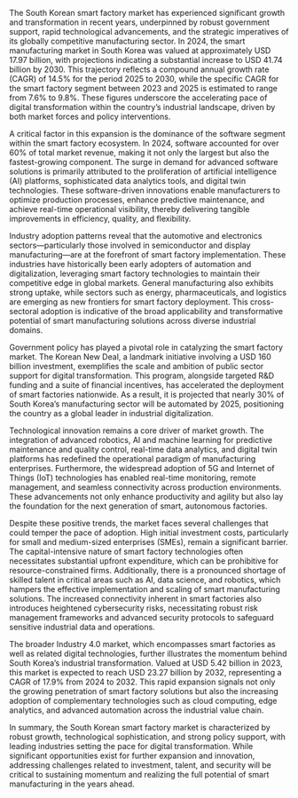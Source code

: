 The South Korean smart factory market has experienced significant growth and transformation in recent years, underpinned by robust government support, rapid technological advancements, and the strategic imperatives of its globally competitive manufacturing sector. In 2024, the smart manufacturing market in South Korea was valued at approximately USD 17.97 billion, with projections indicating a substantial increase to USD 41.74 billion by 2030. This trajectory reflects a compound annual growth rate (CAGR) of 14.5% for the period 2025 to 2030, while the specific CAGR for the smart factory segment between 2023 and 2025 is estimated to range from 7.6% to 9.8%. These figures underscore the accelerating pace of digital transformation within the country’s industrial landscape, driven by both market forces and policy interventions.

A critical factor in this expansion is the dominance of the software segment within the smart factory ecosystem. In 2024, software accounted for over 60% of total market revenue, making it not only the largest but also the fastest-growing component. The surge in demand for advanced software solutions is primarily attributed to the proliferation of artificial intelligence (AI) platforms, sophisticated data analytics tools, and digital twin technologies. These software-driven innovations enable manufacturers to optimize production processes, enhance predictive maintenance, and achieve real-time operational visibility, thereby delivering tangible improvements in efficiency, quality, and flexibility.

Industry adoption patterns reveal that the automotive and electronics sectors—particularly those involved in semiconductor and display manufacturing—are at the forefront of smart factory implementation. These industries have historically been early adopters of automation and digitalization, leveraging smart factory technologies to maintain their competitive edge in global markets. General manufacturing also exhibits strong uptake, while sectors such as energy, pharmaceuticals, and logistics are emerging as new frontiers for smart factory deployment. This cross-sectoral adoption is indicative of the broad applicability and transformative potential of smart manufacturing solutions across diverse industrial domains.

Government policy has played a pivotal role in catalyzing the smart factory market. The Korean New Deal, a landmark initiative involving a USD 160 billion investment, exemplifies the scale and ambition of public sector support for digital transformation. This program, alongside targeted R&D funding and a suite of financial incentives, has accelerated the deployment of smart factories nationwide. As a result, it is projected that nearly 30% of South Korea’s manufacturing sector will be automated by 2025, positioning the country as a global leader in industrial digitalization.

Technological innovation remains a core driver of market growth. The integration of advanced robotics, AI and machine learning for predictive maintenance and quality control, real-time data analytics, and digital twin platforms has redefined the operational paradigm of manufacturing enterprises. Furthermore, the widespread adoption of 5G and Internet of Things (IoT) technologies has enabled real-time monitoring, remote management, and seamless connectivity across production environments. These advancements not only enhance productivity and agility but also lay the foundation for the next generation of smart, autonomous factories.

Despite these positive trends, the market faces several challenges that could temper the pace of adoption. High initial investment costs, particularly for small and medium-sized enterprises (SMEs), remain a significant barrier. The capital-intensive nature of smart factory technologies often necessitates substantial upfront expenditure, which can be prohibitive for resource-constrained firms. Additionally, there is a pronounced shortage of skilled talent in critical areas such as AI, data science, and robotics, which hampers the effective implementation and scaling of smart manufacturing solutions. The increased connectivity inherent in smart factories also introduces heightened cybersecurity risks, necessitating robust risk management frameworks and advanced security protocols to safeguard sensitive industrial data and operations.

The broader Industry 4.0 market, which encompasses smart factories as well as related digital technologies, further illustrates the momentum behind South Korea’s industrial transformation. Valued at USD 5.42 billion in 2023, this market is expected to reach USD 23.27 billion by 2032, representing a CAGR of 17.9% from 2024 to 2032. This rapid expansion signals not only the growing penetration of smart factory solutions but also the increasing adoption of complementary technologies such as cloud computing, edge analytics, and advanced automation across the industrial value chain.

In summary, the South Korean smart factory market is characterized by robust growth, technological sophistication, and strong policy support, with leading industries setting the pace for digital transformation. While significant opportunities exist for further expansion and innovation, addressing challenges related to investment, talent, and security will be critical to sustaining momentum and realizing the full potential of smart manufacturing in the years ahead.